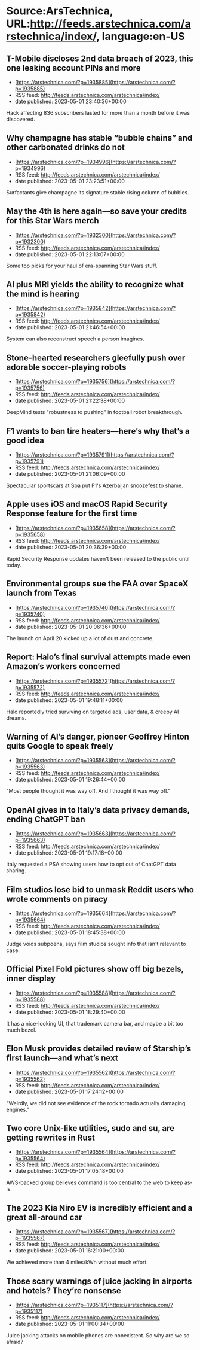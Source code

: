 # Source:ArsTechnica, URL:http://feeds.arstechnica.com/arstechnica/index/, language:en-US

## T-Mobile discloses 2nd data breach of 2023, this one leaking account PINs and more
 - [https://arstechnica.com/?p=1935885](https://arstechnica.com/?p=1935885)
 - RSS feed: http://feeds.arstechnica.com/arstechnica/index/
 - date published: 2023-05-01 23:40:36+00:00

Hack affecting 836 subscribers lasted for more than a month before it was discovered.

## Why champagne has stable “bubble chains” and other carbonated drinks do not
 - [https://arstechnica.com/?p=1934996](https://arstechnica.com/?p=1934996)
 - RSS feed: http://feeds.arstechnica.com/arstechnica/index/
 - date published: 2023-05-01 23:23:51+00:00

Surfactants give champagne its signature stable rising column of bubbles.

## May the 4th is here again—so save your credits for this Star Wars merch
 - [https://arstechnica.com/?p=1932300](https://arstechnica.com/?p=1932300)
 - RSS feed: http://feeds.arstechnica.com/arstechnica/index/
 - date published: 2023-05-01 22:13:07+00:00

Some top picks for your haul of era-spanning Star Wars stuff.

## AI plus MRI yields the ability to recognize what the mind is hearing
 - [https://arstechnica.com/?p=1935842](https://arstechnica.com/?p=1935842)
 - RSS feed: http://feeds.arstechnica.com/arstechnica/index/
 - date published: 2023-05-01 21:46:54+00:00

System can also reconstruct speech a person imagines.

## Stone-hearted researchers gleefully push over adorable soccer-playing robots
 - [https://arstechnica.com/?p=1935756](https://arstechnica.com/?p=1935756)
 - RSS feed: http://feeds.arstechnica.com/arstechnica/index/
 - date published: 2023-05-01 21:22:38+00:00

DeepMind tests "robustness to pushing" in football robot breakthrough.

## F1 wants to ban tire heaters—here’s why that’s a good idea
 - [https://arstechnica.com/?p=1935791](https://arstechnica.com/?p=1935791)
 - RSS feed: http://feeds.arstechnica.com/arstechnica/index/
 - date published: 2023-05-01 21:06:09+00:00

Spectacular sportscars at Spa put F1's Azerbaijan snoozefest to shame.

## Apple uses iOS and macOS Rapid Security Response feature for the first time
 - [https://arstechnica.com/?p=1935658](https://arstechnica.com/?p=1935658)
 - RSS feed: http://feeds.arstechnica.com/arstechnica/index/
 - date published: 2023-05-01 20:36:39+00:00

Rapid Security Response updates haven't been released to the public until today.

## Environmental groups sue the FAA over SpaceX launch from Texas
 - [https://arstechnica.com/?p=1935740](https://arstechnica.com/?p=1935740)
 - RSS feed: http://feeds.arstechnica.com/arstechnica/index/
 - date published: 2023-05-01 20:06:36+00:00

The launch on April 20 kicked up a lot of dust and concrete.

## Report: Halo’s final survival attempts made even Amazon’s workers concerned
 - [https://arstechnica.com/?p=1935572](https://arstechnica.com/?p=1935572)
 - RSS feed: http://feeds.arstechnica.com/arstechnica/index/
 - date published: 2023-05-01 19:48:11+00:00

Halo reportedly tried surviving on targeted ads, user data, &#038; creepy AI dreams.

## Warning of AI’s danger, pioneer Geoffrey Hinton quits Google to speak freely
 - [https://arstechnica.com/?p=1935563](https://arstechnica.com/?p=1935563)
 - RSS feed: http://feeds.arstechnica.com/arstechnica/index/
 - date published: 2023-05-01 19:26:44+00:00

"Most people thought it was way off. And I thought it was way off."

## OpenAI gives in to Italy’s data privacy demands, ending ChatGPT ban
 - [https://arstechnica.com/?p=1935663](https://arstechnica.com/?p=1935663)
 - RSS feed: http://feeds.arstechnica.com/arstechnica/index/
 - date published: 2023-05-01 19:17:18+00:00

Italy requested a PSA showing users how to opt out of ChatGPT data sharing.

## Film studios lose bid to unmask Reddit users who wrote comments on piracy
 - [https://arstechnica.com/?p=1935664](https://arstechnica.com/?p=1935664)
 - RSS feed: http://feeds.arstechnica.com/arstechnica/index/
 - date published: 2023-05-01 18:45:38+00:00

Judge voids subpoena, says film studios sought info that isn't relevant to case.

## Official Pixel Fold pictures show off big bezels, inner display
 - [https://arstechnica.com/?p=1935588](https://arstechnica.com/?p=1935588)
 - RSS feed: http://feeds.arstechnica.com/arstechnica/index/
 - date published: 2023-05-01 18:29:40+00:00

It has a nice-looking UI, that trademark camera bar, and maybe a bit too much bezel.

## Elon Musk provides detailed review of Starship’s first launch—and what’s next
 - [https://arstechnica.com/?p=1935562](https://arstechnica.com/?p=1935562)
 - RSS feed: http://feeds.arstechnica.com/arstechnica/index/
 - date published: 2023-05-01 17:24:12+00:00

"Weirdly, we did not see evidence of the rock tornado actually damaging engines."

## Two core Unix-like utilities, sudo and su, are getting rewrites in Rust
 - [https://arstechnica.com/?p=1935564](https://arstechnica.com/?p=1935564)
 - RSS feed: http://feeds.arstechnica.com/arstechnica/index/
 - date published: 2023-05-01 17:05:18+00:00

AWS-backed group believes command is too central to the web to keep as-is.

## The 2023 Kia Niro EV is incredibly efficient and a great all-around car
 - [https://arstechnica.com/?p=1935567](https://arstechnica.com/?p=1935567)
 - RSS feed: http://feeds.arstechnica.com/arstechnica/index/
 - date published: 2023-05-01 16:21:00+00:00

We achieved more than 4 miles/kWh without much effort.

## Those scary warnings of juice jacking in airports and hotels? They’re nonsense
 - [https://arstechnica.com/?p=1935117](https://arstechnica.com/?p=1935117)
 - RSS feed: http://feeds.arstechnica.com/arstechnica/index/
 - date published: 2023-05-01 11:00:34+00:00

Juice jacking attacks on mobile phones are nonexistent. So why are we so afraid?


